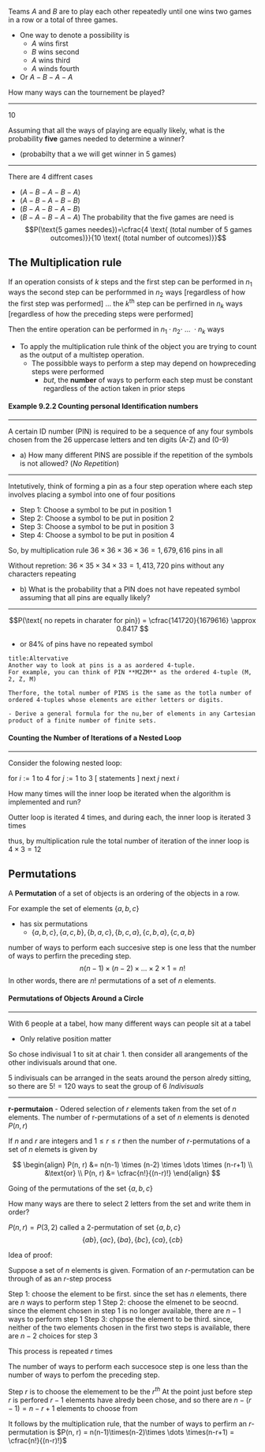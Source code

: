 
Teams $A$ and $B$ are to play each other repeatedly until one wins two games in a row or a total of three games.

- One way to denote a possibility is 
	- $A$ wins first
	- $B$ wins second
	- $A$ wins third
	- $A$ winds fourth
- Or $A-B-A-A$ 

How many ways can the tournement be played?
***
$10$


Assuming that all the ways of playing are equally likely, what is the probability **five** games needed to determine a winner?
- (probabilty that a we will get winner in 5 games)
***
There are $4$ diffrent cases 
- ($A-B-A-B-A$)
- ($A-B-A-B-B$)
- ($B-A-B-A-B$)
- ($B-A-B-A-A$)
The probability that the five games are need is 
$$P(\text{5 games needes})=\cfrac{4 \text{ (total number of 5 games outcomes)}}{10 \text{ (total number of outcomes)}}$$

## The Multiplication rule

If an operation consists of $k$ steps and 
	the first step can be performed in $n_{1}$ ways
	the second step can be performmed in $n_{2}$ ways [regardless of how the first step was performed]
	...
	the $k^{\text{th}}$ step can be perfirned in $n_{k}$ ways [regardless of how the preceding steps were performed]

Then the entire operation can be performed in $n_{1}\cdot n_{2}\cdot \ \dots \ \cdot n_{k}$ ways

- To apply  the multiplication rule think of the object you are trying to count as the output of a multistep operation.
	- The possibble ways to perform a step may depend on howpreceding steps were performed
		- *but*, the **number** of ways to perform each step must be constant regardless of the action taken in prior steps

#### Example 9.2.2 Counting personal Identification numbers
***
A certain ID number (PIN) is required to be a sequence of any four symbols chosen 
	from the 26 uppercase letters and ten digits 
		(A-Z) and (0-9)

- a) How many different PINS are possible if the repetition of the symbols is not allowed? (*No Repetition*)
***
Intetutively, think of forming a pin as a four step operation where each step involves placing a symbol into one of four positions

- Step 1: Choose a symbol to be put in position 1
- Step 2: Choose a symbol to be put in position 2
- Step 3: Choose a symbol to be put in position 3
- Step 4: Choose a symbol to be put in position 4

So, by multiplication rule $36\times 36 \times 36 \times 36= 1,679,616$ pins in all

Without repretion: $36\times 35 \times 34 \times 33 = 1,413,720$ pins without any characters repeating

- b) What is the probability that a PIN does not have repeated symbol assuming that all pins are equally likely?
***
$$P(\text{ no repets in charater for pin}) = \cfrac{141720}{1679616} \approx 0.8417 $$
- or $84\%$ of pins have no repeated symbol

```ad-seealso
title:Altervative 
Another way to look at pins is a as aordered 4-tuple. 
For example, you can think of PIN **M2ZM** as the ordered 4-tuple (M, 2, Z, M)

Therfore, the total number of PINS is the same as the totla number of ordered 4-tuples whose elements are either letters or digits.

- Derive a general formula for the nu,ber of elements in any Cartesian product of a finite number of finite sets.
```

#### Counting the Number of Iterations of a Nested Loop
***
Consider the folowing nested loop:

$\text{for } i := 1 \text{ to } 4$
	$\text{for } j:= 1 \text{ to } 3$
		$[\text{ statements }]$
	$\text{next }j$
$\text{next }i$

How many times will the inner loop be iterated when the algorithm is implemented and run?

Outter loop is iterated $4$ times, 
	and during each, the inner loop is iterated $3$ times

thus, by multiplication rule the total number of iteration of the inner loop is $4\times 3=12$

## Permutations

A **Permutation** of a set of objects is an ordering of the objects in a row.

For example the set of elements $\{ a, b, c \}$ 
- has six permutations
	- $\{ a, b, c \}, \{ a, c, b \}, \{ b, a, c \}, \{ b, c, a \}, \{ c, b, a \}, \{ c, a, b \}$

number of ways to perform each succesive step is one less that the number of ways to perfirn the preceding step.
$$n(n-1)\times (n-2)\times \dots \times 2 \times 1 = n!$$
In other words, there are $n!$ permutations of a set of $n$ elements.

#### Permutations of Objects Around a Circle
***
With 6 people at a tabel, how many different ways can people sit at a tabel 

- Only relative position matter

So chose indivisual 1 to sit at chair 1.
then consider all arangements of the other indivisuals around that one.

5 indivisuals can be arranged in the seats around the person alredy sitting, so there are $5! = 120$ ways to seat the group of $6$ *Indivisuals*

***

**r-permutaion** - 
	Odered selection of $r$ elements taken from the set of $n$ elements. 
	The number of r-permutations of a set of $n$ elements is denoted $P(n, r)$

If $n$ and $r$ are integers and $1\leq r \leq r$ 
then the number of $r$-permutations of a set of $n$ elemets is given by 



$$
\begin{align}
P(n, r) &= n(n-1) \times (n-2) \times \dots \times (n-r+1) \\
&\text{or} \\
P(n, r) &= \cfrac{n!}{(n-r)!}
\end{align}
$$

Going of the permutations of the set $\{ a, b, c \}$

How many ways are there to select 2 letters from the set and write them in order?

$P(n, r)= P(3, 2)$
called a $2$-permutation of set $\{ a, b, c \}$
$$\{ ab \}, \{ ac \}, \{ ba \}, \{ bc \}, \{ ca \}, \{ cb \}$$

Idea of proof:

Suppose a set of $n$ elements is given.
Formation of an $r$-permutation can be through of as an $r$-step process

Step 1: choose the element to be first.
	since the set has $n$ elements, 
		there are $n$ ways to perform step 1
Step 2: choose the elmenet to be seocnd.
	since the element chosen in step 1 is no longer available, 
		there are $n-1$ ways to perform step 1
Step 3: chppse the element to be third.
	since, neither of the two elements chosen in the first two steps is available, 
		there are $n-2$ choices for step 3 

This process is repeated $r$ times

The number of ways to perform each succesoce step is one less than the number of ways to perfom the preceding step. 

Step $r$ is to choose the elemement to be the $r^{th}$ 
At the point just before step $r$ is perfored $r-1$ elements have alredy been chose, and so there are  $n-(r-1)=n-r+1$ elements to choose from

It follows by the multiplication rule, that the number of ways to perfirm an $r$-permutation is 
$P(n, r) = n(n-1)\times(n-2)\times \dots \times(n-r+1) = \cfrac{n!}{(n-r)!}$
